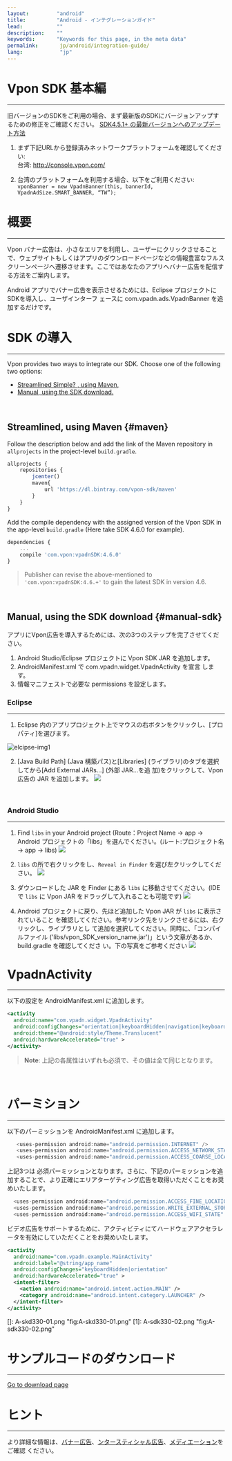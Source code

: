 ```yaml
---
layout:         "android"
title:          "Android - インテグレーションガイド"
lead:           ""
description:    ""
keywords:       "Keywords for this page, in the meta data"
permalink:       jp/android/integration-guide/
lang:            "jp"
---
```

# Vpon SDK 基本編
----
旧バージョンのSDKをご利用の場合、まず最新版のSDKにバージョンアップするための修正をご確認ください。 [SDK4.5.1+ の最新バージョンへのアップデート方法](../../android/latest-news/update-to-SDK4_5_1+/)

1. まず下記URLから登録済みネットワークプラットフォームを確認してください:<br>
台湾: <http://console.vpon.com/><br>

2. 台湾のプラットフォームを利用する場合、以下をご利用ください:<br>
`vponBanner = new VpadnBanner(this, bannerId, VpadnAdSize.SMART_BANNER,
“TW”);`


# 概要
--------
Vpon バナー広告は、小さなエリアを利用し、ユーザーにクリックさせることで、ウェブサイトもしくはアプリのダウンロードページなどの情報豊富なフルスクリーンページへ遷移させます。ここではあなたのアプリへバナー広告を配信する方法をご案内します。

Android アプリでバナー広告を表示させるためには、Eclipse プロジェクトにSDKを導入し、ユーザインターフ ェースに com.vpadn.ads.VpadnBanner を追加するだけです。

# SDK の導入
----------

Vpon provides two ways to integrate our SDK. Choose one of the following two options:

* [Streamlined Simple? , using Maven,](#maven)<br>
* [Manual, using the SDK download.](#manual-sdk)<br>
<br>

## Streamlined, using Maven {#maven}

Follow the description below and add the link of the Maven repository in `allprojects` in the project-level `build.gradle`.

```javascript
allprojects {
    repositories {
        jcenter()
        maven{
            url 'https://dl.bintray.com/vpon-sdk/maven'
        }
    }
}
```

Add the compile dependency with the assigned version of the Vpon SDK in the app-level `build.gradle` (Here take SDK 4.6.0 for example).

```javascript
dependencies {
    ...
    compile 'com.vpon:vpadnSDK:4.6.0'
}
```

> Publisher can revise the above-mentioned to ``'com.vpon:vpadnSDK:4.6.+'`` to gain the latest SDK in version 4.6.

<br>

## Manual, using the SDK download {#manual-sdk}

アプリにVpon広告を導入するためには、次の3つのステップを完了させてください。

1.  Android Studio/Eclipse プロジェクトに Vpon SDK JAR を追加します。
2.  AndroidManifest.xml で com.vpadn.widget.VpadnActivity を宣言 します。
3.  情報マニフェストで必要な permissions を設定します。

### Eclipse
---
1. Eclipse 内のアプリプロジェクト上でマウスの右ボタンをクリックし、[プロパティ]を選びます。
<img src = "{{site.imgurl}}/A-sdk330-01.png" alt="elcipse-img1" class="width-400">

2. [Java Build Path] (Java 構築パス)と[Libraries] (ライブラリ)のタブを選択してから[Add External JARs...] (外部 JAR...を追 加)をクリックして、Vpon 広告の JAR を追加します。
![]({{site.imgurl}}/A-sdk330-02.png)
<br>


### Android Studio
---
1. Find `libs` in your Android project (Route：Project Name -&gt; app
-&gt; Android プロジェクトの「libs」を選んでください。(ルート:プロジェクト名 -&gt; app -&gt; libs)
![]({{site.imgurl}}/ProjectLibFolder.jpg)


2. `libs` の所で右クリックをし、`Reveal in Finder` を選び左クリックしてください。
![]({{site.imgurl}}/DropJarFileToLibFolder.jpg)


3. ダウンロードした JAR を Finder にある `libs` に移動させてください。(IDE で `libs` に Vpon JAR をドラッグして入れることも可能です)
![]({{site.imgurl}}/MainInterface.jpg)



4. Android プロジェクトに戻り、先ほど追加した Vpon JAR が `libs` に表示されていること を確認してください。参考リンク先をリンクさせるには、右クリックし、ライブラリとし て追加を選択してください。同時に、「コンパイルファイル ('libs/vpon_SDK_version_name.jar')」という文章があるか、 build.gradle を確認してくださ い。下の写真をご参考ください
![]({{site.imgurl}}/ModifyBuildGradle2.jpg)

# VpadnActivity
---
以下の設定を AndroidManifest.xml に追加します。

```xml
<activity
  android:name="com.vpadn.widget.VpadnActivity"
  android:configChanges="orientation|keyboardHidden|navigation|keyboard|screenLayout|uiMode|screenSize|smallestScreenSize"
  android:theme="@android:style/Theme.Translucent"
  android:hardwareAccelerated="true" >
</activity>
```

> **Note**: 上記の各属性はいずれも必須で、その値は全て同じとなります。

<br>

# パーミション
---
以下のパーミッションを AndroidManifest.xml に追加します。

```java
   <uses-permission android:name="android.permission.INTERNET" />
   <uses-permission android:name="android.permission.ACCESS_NETWORK_STATE"/>
   <uses-permission android:name="android.permission.ACCESS_COARSE_LOCATION"/>
```

上記3つは 必須パーミッションとなります。さらに、下記のパーミッションを追加することで、より正確にエリアターゲティング広告を取得いただくことをお奨めいたします。

```java
  <uses-permission android:name="android.permission.ACCESS_FINE_LOCATION"/>
  <uses-permission android:name="android.permission.WRITE_EXTERNAL_STORAGE" />
  <uses-permission android:name="android.permission.ACCESS_WIFI_STATE" />
```

ビデオ広告をサポートするために、アクティビティにてハードウェアアクセラレータを有効にしていただくことをお奨めいたします。

```xml
<activity
  android:name="com.vpadn.example.MainActivity"
  android:label="@string/app_name"
  android:configChanges="keyboardHidden|orientation"
  android:hardwareAccelerated="true" >
  <intent-filter>
    <action android:name="android.intent.action.MAIN" />
    <category android:name="android.intent.category.LAUNCHER" />
  </intent-filter>
</activity>
```
  []: A-skd330-01.png "fig:A-skd330-01.png"
  [1]: A-sdk330-02.png "fig:A-sdk330-02.png"


# サンプルコードのダウンロード
---
[Go to download page](../download)

# ヒント
---

より詳細な情報は、[バナー広告](../banner)、[ンタースティシャル広告](../interstitial)、[メディエーション](../mediation)をご確認 ください。
